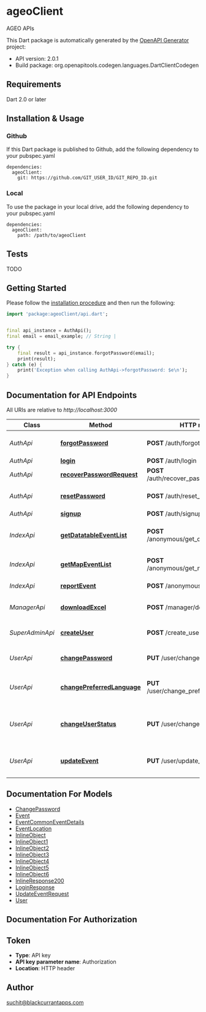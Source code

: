 # ageoClient
AGEO APIs

This Dart package is automatically generated by the [OpenAPI Generator](https://openapi-generator.tech) project:

- API version: 2.0.1
- Build package: org.openapitools.codegen.languages.DartClientCodegen

## Requirements

Dart 2.0 or later

## Installation & Usage

### Github
If this Dart package is published to Github, add the following dependency to your pubspec.yaml
```
dependencies:
  ageoClient:
    git: https://github.com/GIT_USER_ID/GIT_REPO_ID.git
```

### Local
To use the package in your local drive, add the following dependency to your pubspec.yaml
```
dependencies:
  ageoClient:
    path: /path/to/ageoClient
```

## Tests

TODO

## Getting Started

Please follow the [installation procedure](#installation--usage) and then run the following:

```dart
import 'package:ageoClient/api.dart';


final api_instance = AuthApi();
final email = email_example; // String | 

try {
    final result = api_instance.forgotPassword(email);
    print(result);
} catch (e) {
    print('Exception when calling AuthApi->forgotPassword: $e\n');
}

```

## Documentation for API Endpoints

All URIs are relative to *http://localhost:3000*

Class | Method | HTTP request | Description
------------ | ------------- | ------------- | -------------
*AuthApi* | [**forgotPassword**](doc//AuthApi.md#forgotpassword) | **POST** /auth/forgot_password | Initiating forget password
*AuthApi* | [**login**](doc//AuthApi.md#login) | **POST** /auth/login | Login
*AuthApi* | [**recoverPasswordRequest**](doc//AuthApi.md#recoverpasswordrequest) | **POST** /auth/recover_password_request | Reset Password
*AuthApi* | [**resetPassword**](doc//AuthApi.md#resetpassword) | **POST** /auth/reset_password | Reset Password Request
*AuthApi* | [**signup**](doc//AuthApi.md#signup) | **POST** /auth/signup | Sign up
*IndexApi* | [**getDatatableEventList**](doc//IndexApi.md#getdatatableeventlist) | **POST** /anonymous/get_datatable_event_list | Get paginated list of events
*IndexApi* | [**getMapEventList**](doc//IndexApi.md#getmapeventlist) | **POST** /anonymous/get_map_event_list | Get list of events for map view
*IndexApi* | [**reportEvent**](doc//IndexApi.md#reportevent) | **POST** /anonymous/report_event | Report events
*ManagerApi* | [**downloadExcel**](doc//ManagerApi.md#downloadexcel) | **POST** /manager/download_excel | Download Excel file of events
*SuperAdminApi* | [**createUser**](doc//SuperAdminApi.md#createuser) | **POST** /create_user | Admin creates manager
*UserApi* | [**changePassword**](doc//UserApi.md#changepassword) | **PUT** /user/change_password | Change login user password
*UserApi* | [**changePreferredLanguage**](doc//UserApi.md#changepreferredlanguage) | **PUT** /user/change_preferred_language | Change user's preferred language
*UserApi* | [**changeUserStatus**](doc//UserApi.md#changeuserstatus) | **PUT** /user/change_user_status | Change user's Status eg. ACTIVE or INACTIVE
*UserApi* | [**updateEvent**](doc//UserApi.md#updateevent) | **PUT** /user/update_event | Update Status of Reported Events


## Documentation For Models

 - [ChangePassword](doc//ChangePassword.md)
 - [Event](doc//Event.md)
 - [EventCommonEventDetails](doc//EventCommonEventDetails.md)
 - [EventLocation](doc//EventLocation.md)
 - [InlineObject](doc//InlineObject.md)
 - [InlineObject1](doc//InlineObject1.md)
 - [InlineObject2](doc//InlineObject2.md)
 - [InlineObject3](doc//InlineObject3.md)
 - [InlineObject4](doc//InlineObject4.md)
 - [InlineObject5](doc//InlineObject5.md)
 - [InlineObject6](doc//InlineObject6.md)
 - [InlineResponse200](doc//InlineResponse200.md)
 - [LoginResponse](doc//LoginResponse.md)
 - [UpdateEventRequest](doc//UpdateEventRequest.md)
 - [User](doc//User.md)


## Documentation For Authorization


## Token

- **Type**: API key
- **API key parameter name**: Authorization
- **Location**: HTTP header


## Author

suchit@blackcurrantapps.com

